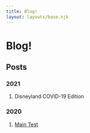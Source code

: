 ```yaml
---
title: Blog!
layout: layouts/base.njk
---
```


# Blog!

## Posts

### 2021
1. Disneyland COVID-19 Edition

### 2020
1. [Main Test](\posts\main.md)
